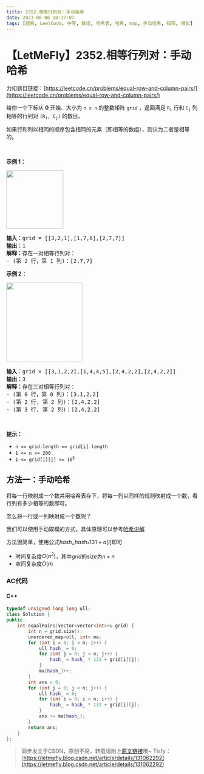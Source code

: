 ```yaml
---
title: 2352.相等行列对：手动哈希
date: 2023-06-06 10:17:07
tags: [题解, LeetCode, 中等, 数组, 哈希表, 哈希, map, 手动哈希, 矩阵, 模拟]
---
```


# 【LetMeFly】2352.相等行列对：手动哈希

力扣题目链接：[https://leetcode.cn/problems/equal-row-and-column-pairs/](https://leetcode.cn/problems/equal-row-and-column-pairs/)

<p>给你一个下标从 <strong>0</strong> 开始、大小为 <code>n x n</code> 的整数矩阵 <code>grid</code> ，返回满足 <code>R<sub>i</sub></code><em> </em>行和<em> </em><code>C<sub>j</sub></code><em> </em>列相等的行列对<em> </em><code>(R<sub>i</sub>, C<sub>j</sub>)</code><em> </em>的数目<em>。</em></p>

<p>如果行和列以相同的顺序包含相同的元素（即相等的数组），则认为二者是相等的。</p>

<p>&nbsp;</p>

<p><strong>示例 1：</strong></p>

<p><img alt="" src="https://assets.leetcode.com/uploads/2022/06/01/ex1.jpg" style="width: 150px; height: 153px;" /></p>

<pre>
<strong>输入：</strong>grid = [[3,2,1],[1,7,6],[2,7,7]]
<strong>输出：</strong>1
<strong>解释：</strong>存在一对相等行列对：
- (第 2 行，第 1 列)：[2,7,7]
</pre>

<p><strong>示例 2：</strong></p>

<p><img alt="" src="https://assets.leetcode.com/uploads/2022/06/01/ex2.jpg" style="width: 200px; height: 209px;" /></p>

<pre>
<strong>输入：</strong>grid = [[3,1,2,2],[1,4,4,5],[2,4,2,2],[2,4,2,2]]
<strong>输出：</strong>3
<strong>解释：</strong>存在三对相等行列对：
- (第 0 行，第 0 列)：[3,1,2,2]
- (第 2 行, 第 2 列)：[2,4,2,2]
- (第 3 行, 第 2 列)：[2,4,2,2]
</pre>

<p>&nbsp;</p>

<p><strong>提示：</strong></p>

<ul>
	<li><code>n == grid.length == grid[i].length</code></li>
	<li><code>1 &lt;= n &lt;= 200</code></li>
	<li><code>1 &lt;= grid[i][j] &lt;= 10<sup>5</sup></code></li>
</ul>


    
## 方法一：手动哈希

将每一行映射成一个数并用哈希表存下，将每一列以同样的规则映射成一个数，看行列有多少相等的数即可。

怎么将一行或一列映射成一个数呢？

我们可以使用手动取模的方式，具体原理可以参考[哈希讲解](https://letmefly.blog.csdn.net/article/details/116560539)

方法很简单，使用公式$hash_ = hash_ * 131 + a[i]$即可

+ 时间复杂度$O(n^2)$，其中$grid$的$size$为$n\times n$
+ 空间复杂度$O(n)$

### AC代码

#### C++

```cpp
typedef unsigned long long ull;
class Solution {
public:
    int equalPairs(vector<vector<int>>& grid) {
        int n = grid.size();
        unordered_map<ull, int> ma;
        for (int i = 0; i < n; i++) {
            ull hash_ = 0;
            for (int j = 0; j < n; j++) {
                hash_ = hash_ * 131 + grid[i][j];
            }
            ma[hash_]++;
        }
        int ans = 0;
        for (int j = 0; j < n; j++) {
            ull hash_ = 0;
            for (int i = 0; i < n; i++) {
                hash_ = hash_ * 131 + grid[i][j];
            }
            ans += ma[hash_];
        }
        return ans;
    }
};
```

> 同步发文于CSDN，原创不易，转载请附上[原文链接](https://blog.tisfy.eu.org/2023/06/06/LeetCode%202352.%E7%9B%B8%E7%AD%89%E8%A1%8C%E5%88%97%E5%AF%B9/)哦~
> Tisfy：[https://letmefly.blog.csdn.net/article/details/131062292](https://letmefly.blog.csdn.net/article/details/131062292)
